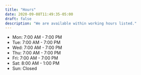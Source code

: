 ```yaml
---
title: "Hours"
date: 2020-09-08T11:49:35-05:00
draft: false
description: "We are available within working hours listed."
---
```

* Mon: <time>7:00 AM - 7:00 PM</time>
* Tue: <time>7:00 AM - 7:00 PM</time>
* Wed: <time>7:00 AM - 7:00 PM</time>
* Thu: <time>7:00 AM - 7:00 PM</time>
* Fri: <time>7:00 AM - 7:00 PM</time>
* Sat: <time>8:00 AM - 1:00 PM</time>
* Sun: <time>Closed</time>
